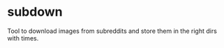 subdown
=======

Tool to download images from subreddits and store them in the right dirs with
times.
